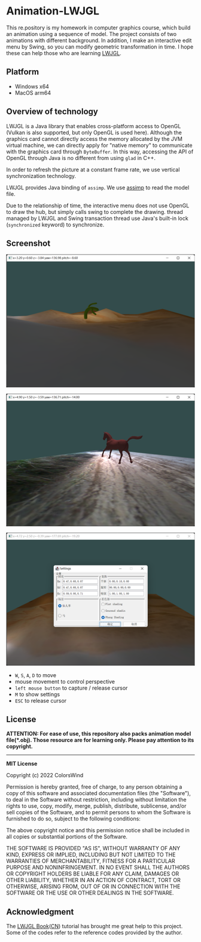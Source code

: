# Animation-LWJGL

This re.pository is my homework in computer graphics course, which build an animation using a sequence of model. The project consists of two animations with different background. In addition, I make an interactive edit menu by Swing, so you can  modify geometric transformation in time. I hope these can  help those who are learning [LWJGL](https://www.lwjgl.org/).



## Platform

- Windows x64
- MacOS arm64



## Overview of technology

LWJGL is a Java library that enables cross-platform access to OpenGL (Vulkan is also supported, but only OpenGL is used here). Although the graphics card cannot directly access the memory allocated by the JVM virtual machine, we can directly apply for "native memory" to communicate with the graphics card through `ByteBuffer`. In this way, accessing the API of OpenGL through Java is no different from using `glad` in C++.

In order to refresh the picture at a constant frame rate, we use vertical synchronization technology.

LWJGL provides Java binding of `assimp`. We use [assimp](https://github.com/assimp/assimp) to read the model file.

Due to the relationship of time, the interactive menu does not use OpenGL to draw the hub, but simply calls swing to complete the drawing. thread managed by LWJGL and Swing transaction thread use Java's built-in lock (`synchronized` keyword) to synchronize.

## Screenshot

![animation1](README.assets/animation1.png)

![animation2](README.assets/animation2.png)

![animation-editor](README.assets/animation-editor.png)

- `W`, `S`, `A`, `D` to move
- mouse movement to control perspective
- `left mouse button` to capture / release cursor
- `M` to show settings
- `ESC` to release cursor



## License

**ATTENTION: For ease of use, this repository also packs animation model file(*.obj). Those resource are for learning only. Please pay attention to its copyright.**

***

**MIT License**

Copyright (c) 2022 ColorsWind

Permission is hereby granted, free of charge, to any person obtaining a copy of this software and associated documentation files (the  "Software"), to deal in the Software without restriction, including  without limitation the rights to use, copy, modify, merge, publish,  distribute, sublicense, and/or sell copies of the Software, and to  permit persons to whom the Software is furnished to do so, subject to  the following conditions:

The above copyright notice and this permission notice shall be included in all copies or substantial portions of the Software.

THE SOFTWARE IS PROVIDED "AS IS", WITHOUT WARRANTY OF ANY KIND,  EXPRESS OR IMPLIED, INCLUDING BUT NOT LIMITED TO THE WARRANTIES OF  MERCHANTABILITY, FITNESS FOR A PARTICULAR PURPOSE AND NONINFRINGEMENT.  IN NO EVENT SHALL THE AUTHORS OR COPYRIGHT HOLDERS BE LIABLE FOR ANY  CLAIM, DAMAGES OR OTHER LIABILITY, WHETHER IN AN ACTION OF CONTRACT,  TORT OR OTHERWISE, ARISING FROM, OUT OF OR IN CONNECTION WITH THE  SOFTWARE OR THE USE OR OTHER DEALINGS IN THE SOFTWARE.



## Acknowledgment

The  [LWJGL Book](https://github.com/lwjglgamedev/lwjglbook)([CN](https://mouse0w0.github.io/lwjglbook-CN-Translation/)) tutorial has brought me great help to this project. Some of the codes refer to the reference codes provided by the author.
